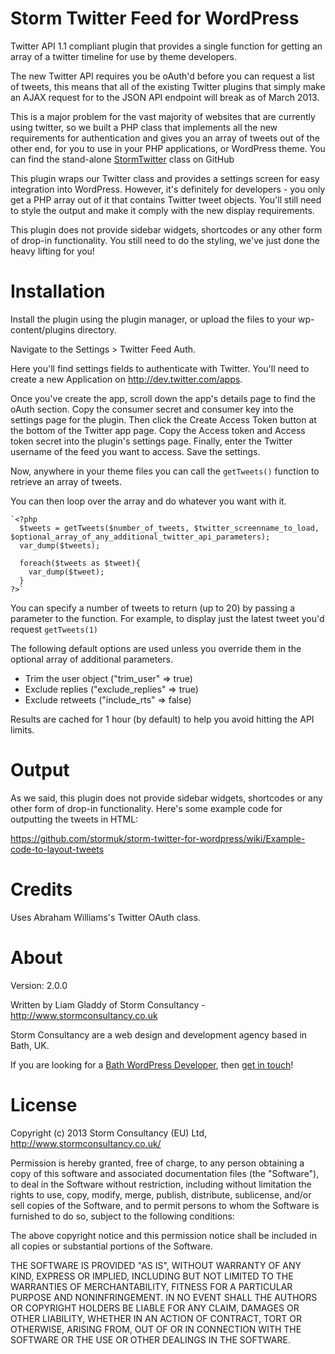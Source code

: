 Storm Twitter Feed for WordPress
================================

Twitter API 1.1 compliant plugin that provides a single function for getting an array of a twitter timeline for use by theme developers.

The new Twitter API requires you be oAuth'd before you can request a list of tweets, this means that all of the existing Twitter plugins that simply make an AJAX request for to the JSON API endpoint will break as of March 2013. 

This is a major problem for the vast majority of websites that are currently using twitter, so we built a PHP class that implements all the new requirements for authentication and gives you an array of tweets out of the other end, for you to use in your PHP applications, or WordPress theme.  You can find the stand-alone [StormTwitter](https://github.com/stormuk/storm-twitter) class on GitHub

This plugin wraps our Twitter class and provides a settings screen for easy integration into WordPress.  However, it's definitely for developers - you only get a PHP array out of it that contains Twitter tweet objects. You'll still need to style the output and make it comply with the new display requirements.

This plugin does not provide sidebar widgets, shortcodes or any other form of drop-in functionality.  You still need to do the styling, we've just done the heavy lifting for you!

Installation
============

Install the plugin using the plugin manager, or upload the files to your wp-content/plugins directory.

Navigate to the Settings > Twitter Feed Auth.

Here you'll find settings fields to authenticate with Twitter.  You'll need to create a new Application on http://dev.twitter.com/apps.

Once you've create the app, scroll down the app's details page to find the oAuth section.  Copy the consumer secret and consumer key into the settings page for the plugin.  Then click the Create Access Token button at the bottom of the Twitter app page.  Copy the Access token and Access token secret into the plugin's settings page.  Finally, enter the Twitter username of the feed you want to access.  Save the settings.

Now, anywhere in your theme files you can call the `getTweets()` function to retrieve an array of tweets.

You can then loop over the array and do whatever you want with it.

    `<?php
      $tweets = getTweets($number_of_tweets, $twitter_screenname_to_load, $optional_array_of_any_additional_twitter_api_parameters);
      var_dump($tweets);

      foreach($tweets as $tweet){
        var_dump($tweet);
      }
    ?>`

You can specify a number of tweets to return (up to 20) by passing a parameter to the function.  For example, to display just the latest tweet you'd request `getTweets(1)`

The following default options are used unless you override them in the optional array of additional parameters.

* Trim the user object ("trim_user" => true)
* Exclude replies ("exclude_replies" => true)
* Exclude retweets ("include_rts" => false)

Results are cached for 1 hour (by default) to help you avoid hitting the API limits.

Output
======

As we said, this plugin does not provide sidebar widgets, shortcodes or any other form of drop-in functionality.  Here's some example code for outputting the tweets in HTML:

https://github.com/stormuk/storm-twitter-for-wordpress/wiki/Example-code-to-layout-tweets

Credits
=======

Uses Abraham Williams's Twitter OAuth class.

About
=====

Version: 2.0.0

Written by Liam Gladdy of Storm Consultancy - <http://www.stormconsultancy.co.uk>

Storm Consultancy are a web design and development agency based in Bath, UK.

If you are looking for a [Bath WordPress Developer](http://www.stormconsultancy.co.uk/services/bath-wordpress-developers), then [get in touch](http://www.stormconsultancy.co.uk/contact)!

License
=======

Copyright (c) 2013 Storm Consultancy (EU) Ltd, 
<http://www.stormconsultancy.co.uk/>

Permission is hereby granted, free of charge, to any person obtaining
a copy of this software and associated documentation files (the
"Software"), to deal in the Software without restriction, including
without limitation the rights to use, copy, modify, merge, publish,
distribute, sublicense, and/or sell copies of the Software, and to
permit persons to whom the Software is furnished to do so, subject to
the following conditions:

The above copyright notice and this permission notice shall be
included in all copies or substantial portions of the Software.

THE SOFTWARE IS PROVIDED "AS IS", WITHOUT WARRANTY OF ANY KIND,
EXPRESS OR IMPLIED, INCLUDING BUT NOT LIMITED TO THE WARRANTIES OF
MERCHANTABILITY, FITNESS FOR A PARTICULAR PURPOSE AND
NONINFRINGEMENT. IN NO EVENT SHALL THE AUTHORS OR COPYRIGHT HOLDERS BE
LIABLE FOR ANY CLAIM, DAMAGES OR OTHER LIABILITY, WHETHER IN AN ACTION
OF CONTRACT, TORT OR OTHERWISE, ARISING FROM, OUT OF OR IN CONNECTION
WITH THE SOFTWARE OR THE USE OR OTHER DEALINGS IN THE SOFTWARE.
